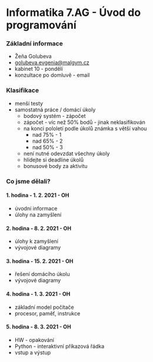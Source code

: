 # Informatika 7.AG - Úvod do programování

### Základní informace
- Žeňa Golubeva
- golubeva.evgenia@malgym.cz
- kabinet 10 - pondělí
- konzultace po domluvě - email

### Klasifikace
- menší testy
- samostatná práce / domácí úkoly
  - bodový systém - zápočet
  - zápočet - víc než 50% bodů - jinak neklasifikován
  - na konci pololetí podle úkolů známka s větší vahou
    - nad 75% - 1
    - nad 65% - 2
    - nad 50% - 3
  - není nutné odevzdat všechny úkoly
  - hlídejte si deadline úkolů
  - bonusové body za aktivitu

### Co jsme dělali?

#### 1. hodina - 1. 2. 2021 - OH
- úvodní informace
- úlohy na zamyšlení

#### 2. hodina - 8. 2. 2021 - OH
- úlohy k zamyšlení
- vývojové diagramy

#### 3. hodina - 15. 2. 2021 - OH
- řešení domácího úkolu
- vývojové diagramy

#### 4. hodina - 1. 3. 2021 - OH
- základní model počítače
- procesor, paměť, instrukce

#### 5. hodina - 8. 3. 2021 - OH
- HW - opakování
- Python - interaktivní příkazová řádka
- vstup a výstup



